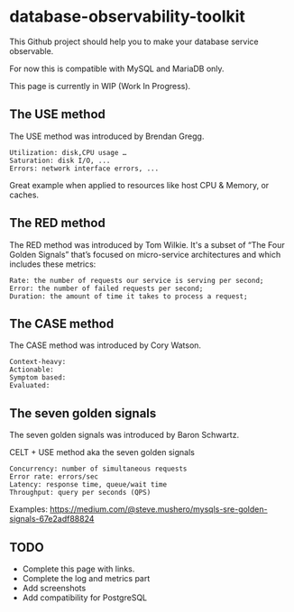 # database-observability-toolkit

This Github project should help you to make your database service observable.

For now this is compatible with MySQL and MariaDB only.

This page is currently in WIP (Work In Progress).

## The USE method

The USE method was introduced by Brendan Gregg.

    Utilization: disk,CPU usage …
    Saturation: disk I/O, ...
    Errors: network interface errors, ...

Great example when applied to resources like host CPU & Memory, or caches.

## The RED method
The RED method was introduced by Tom Wilkie.
It's a subset of “The Four Golden Signals” that’s focused on micro-service architectures and which includes these metrics:

    Rate: the number of requests our service is serving per second;
    Error: the number of failed requests per second;
    Duration: the amount of time it takes to process a request;
    
## The CASE method
The CASE method was introduced by Cory Watson.

    Context-heavy:
    Actionable: 
    Symptom based:
    Evaluated:

## The seven golden signals

The seven golden signals was introduced by Baron Schwartz.

CELT + USE method aka the seven golden signals

    Concurrency: number of simultaneous requests
    Error rate: errors/sec
    Latency: response time, queue/wait time
    Throughput: query per seconds (QPS)

Examples:
https://medium.com/@steve.mushero/mysqls-sre-golden-signals-67e2adf88824

## TODO

- Complete this page with links.
- Complete the log and metrics part
- Add screenshots
- Add compatibility for PostgreSQL